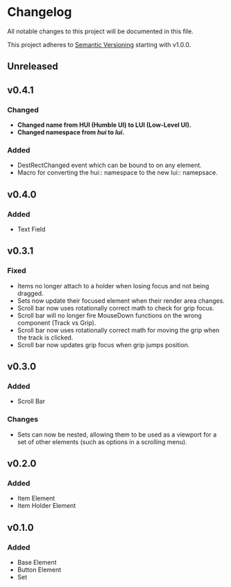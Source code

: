 # Changelog
<!--Track all additions (+), changes (~), deprications (.),
removals (-), fixes (*), and security (!)-->

All notable changes to this project will be documented in this file.

This project adheres to [Semantic Versioning](https://semver.org/spec/v2.0.0.html) starting with v1.0.0.

## Unreleased
## v0.4.1
### Changed
- <b>Changed name from HUI (Humble UI) to LUI (Low-Level UI).</b>
- <b>Changed namespace from ***hui*** to ***lui***.</b>
### Added
- DestRectChanged event which can be bound to on any element.
- Macro for converting the hui:: namespace to the new lui:: namepsace.
## v0.4.0
### Added
- Text Field
## v0.3.1
### Fixed
- Items no longer attach to a holder when losing focus and not being dragged.
- Sets now update their focused element when their render area changes.
- Scroll bar now uses rotationally correct math to check for grip focus.
- Scroll bar will no longer fire MouseDown functions on the wrong component (Track vs Grip).
- Scroll bar now uses rotationally correct math for moving the grip when the track is clicked.
- Scroll bar now updates grip focus when grip jumps position.
## v0.3.0
### Added
- Scroll Bar
### Changes
- Sets can now be nested, allowing them to be used as a viewport for a set of other elements (such as options in a scrolling menu).
## v0.2.0
### Added
- Item Element
- Item Holder Element
## v0.1.0
### Added
- Base Element
- Button Element
- Set
